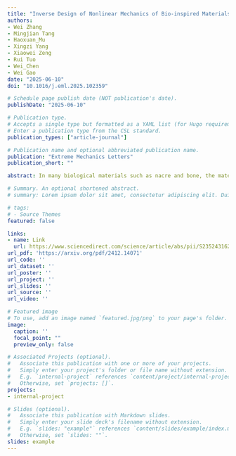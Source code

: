 ```yaml
---
title: "Inverse Design of Nonlinear Mechanics of Bio-inspired Materials Through Interface Engineering and Bayesian Optimization"
authors:
- Wei Zhang
- Mingjian Tang
- Haoxuan_Mu
- Xingzi Yang
- Xiaowei Zeng
- Rui Tuo
- Wei_Chen
- Wei Gao
date: "2025-06-10"
doi: "10.1016/j.eml.2025.102359"

# Schedule page publish date (NOT publication's date).
publishDate: "2025-06-10"

# Publication type.
# Accepts a single type but formatted as a YAML list (for Hugo requirements).
# Enter a publication type from the CSL standard.
publication_types: ["article-journal"]

# Publication name and optional abbreviated publication name.
publication: "Extreme Mechanics Letters"
publication_short: ""

abstract: In many biological materials such as nacre and bone, the material structure consists of hard grains and soft interfaces, with the interfaces playing a significant role in the material's mechanical behavior. This type of structures has been utilized in the design of various bio-inspired composite materials. Such applications often require the materials to exhibit a specified nonlinear stress-strain relationship. A key challenge lies in identifying appropriate interface properties from an infinite search space to achieve a given target stress-strain curve. This study introduces a Bayesian optimization (BO) framework specifically tailored for the inverse design of interfaces in bio-inspired composites. As a notable advantage, this method is capable of expanding the design space, allowing the discovery of optimal solutions even when the target curve deviates significantly from the initial dataset. Furthermore, our results show that BO can identify distinct interface designs that produce similar target stress-strain responses, yet differ in their deformation and failure mechanisms. These findings highlight the potential of the proposed BO framework to address a wide range of inverse design challenges in nonlinear mechanics problems.

# Summary. An optional shortened abstract.
# summary: Lorem ipsum dolor sit amet, consectetur adipiscing elit. Duis posuere tellus ac convallis placerat. Proin tincidunt magna sed ex sollicitudin condimentum.

# tags:
# - Source Themes
featured: false

links:
- name: Link
  url: https://www.sciencedirect.com/science/article/abs/pii/S2352431625000719
url_pdf: 'https://arxiv.org/pdf/2412.14071'
url_code: ''
url_dataset: ''
url_poster: ''
url_project: ''
url_slides: ''
url_source: ''
url_video: ''

# Featured image
# To use, add an image named `featured.jpg/png` to your page's folder. 
image:
  caption: ''
  focal_point: ""
  preview_only: false

# Associated Projects (optional).
#   Associate this publication with one or more of your projects.
#   Simply enter your project's folder or file name without extension.
#   E.g. `internal-project` references `content/project/internal-project/index.md`.
#   Otherwise, set `projects: []`.
projects:
- internal-project

# Slides (optional).
#   Associate this publication with Markdown slides.
#   Simply enter your slide deck's filename without extension.
#   E.g. `slides: "example"` references `content/slides/example/index.md`.
#   Otherwise, set `slides: ""`.
slides: example
---
```


